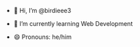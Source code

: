 - 👋 Hi, I’m @birdieee3

- 🌱 I’m currently learning Web Development

- 😄 Pronouns: he/him


<!---
birdieee3/birdieee3 is a ✨ special ✨ repository because its `README.md` (this file) appears on your GitHub profile.
You can click the Preview link to take a look at your changes.
--->
